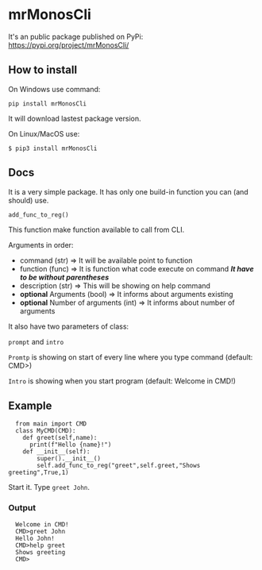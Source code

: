 # mrMonosCli

It's an public package published on PyPi: https://pypi.org/project/mrMonosCli/

## How to install 

On Windows use command:

`pip install mrMonosCli`

It will download lastest package version.

On Linux/MacOS use:

`$ pip3 install mrMonosCli`

## Docs

It is a very simple package.
It has only one build-in function you can (and should) use.

`add_func_to_reg()`

This function make function available to call from CLI.

Arguments in order:
- command (str) => It will be available point to function 
- function (func) => It is function what code execute on command ***It have to be without parentheses*** 
- description (str) => This will be showing on help command 
- **optional** Arguments (bool) => It informs about arguments existing 
- **optional** Number of arguments (int) => It informs about number of arguments 

It also have two parameters of class:

`prompt` and `intro`

`Promtp` is showing on start of every line where you type command (default: CMD>)

`Intro` is showing when you start program (default: Welcome in CMD!)


## Example

      from main import CMD
      class MyCMD(CMD):
        def greet(self,name):
          print(f"Hello {name}!")
        def __init__(self):
            super().__init__()
            self.add_func_to_reg("greet",self.greet,"Shows greeting",True,1)

Start it. Type `greet John`.

### Output
      Welcome in CMD!
      CMD>greet John
      Hello John!
      CMD>help greet
      Shows greeting
      CMD>
